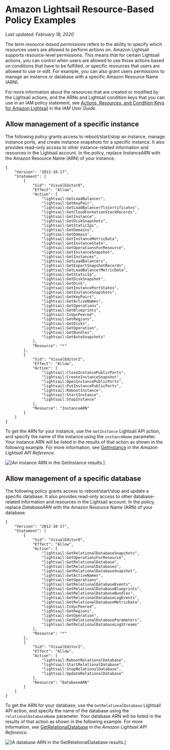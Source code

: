 # Amazon Lightsail Resource\-Based Policy Examples<a name="security_iam_resource-based-policy-examples"></a>

 *Last updated: February 18, 2020* 

The term *resource\-based permissions* refers to the ability to specify which resources users are allowed to perform actions on\. Amazon Lightsail supports resource\-level permissions\. This means that for certain Lightsail actions, you can control when users are allowed to use those actions based on conditions that have to be fulfilled, or specific resources that users are allowed to use or edit\. For example, you can also grant users permissions to manage an instance or database with a specific Amazon Resource Name \(ARN\)\.

For more information about the resources that are created or modified by the Lightsail actions, and the ARNs and Lightsail condition keys that you can use in an IAM policy statement, see [Actions, Resources, and Condition Keys for Amazon Lightsail](https://docs.aws.amazon.com/IAM/latest/UserGuide/list_amazonlightsail.html) in the *IAM User Guide*\.

## Allow management of a specific instance<a name="security_iam_resource-based-policy-examples-manage-specific-instance"></a>

The following policy grants access to reboot/start/stop an instance, manage instance ports, and create instance snapshots for a specific instance\. It also provides read\-only access to other instance\-related information and resources in the Lightsail account\. In the policy, replace *InstanceARN* with the Amazon Resource Name \(ARN\) of your instance\.

```
{
    "Version": "2012-10-17",
    "Statement": [
        {
            "Sid": "VisualEditor0",
            "Effect": "Allow",
            "Action": [
                "lightsail:GetLoadBalancer",
                "lightsail:GetKeyPair",
                "lightsail:GetLoadBalancerTlsCertificates",
                "lightsail:GetCloudFormationStackRecords",
                "lightsail:GetInstance",
                "lightsail:GetDiskSnapshots",
                "lightsail:GetStaticIps",
                "lightsail:GetDomains",
                "lightsail:GetDomain",
                "lightsail:GetInstanceMetricData",
                "lightsail:GetInstanceState",
                "lightsail:GetOperationsForResource",
                "lightsail:GetInstanceSnapshot",
                "lightsail:GetInstances",
                "lightsail:GetLoadBalancers",
                "lightsail:GetExportSnapshotRecords",
                "lightsail:GetLoadBalancerMetricData",
                "lightsail:GetStaticIp",
                "lightsail:GetDiskSnapshot",
                "lightsail:GetDisk",
                "lightsail:GetInstancePortStates",
                "lightsail:GetInstanceSnapshots",
                "lightsail:GetKeyPairs",
                "lightsail:GetActiveNames",
                "lightsail:GetOperations",
                "lightsail:GetBlueprints",
                "lightsail:IsVpcPeered",
                "lightsail:GetRegions",
                "lightsail:GetDisks",
                "lightsail:GetOperation",
                "lightsail:GetBundles",
                "lightsail:GetAutoSnapshots"
            ],
            "Resource": "*"
        },
        {
            "Sid": "VisualEditor2",
            "Effect": "Allow",
            "Action": [
                "lightsail:CloseInstancePublicPorts",
                "lightsail:CreateInstanceSnapshot",
                "lightsail:OpenInstancePublicPorts",
                "lightsail:PutInstancePublicPorts",
                "lightsail:RebootInstance",
                "lightsail:StartInstance",
                "lightsail:StopInstance"
            ],
            "Resource": "InstanceARN"
        }
    ]
}
```

To get the ARN for your instance, use the `GetInstance` Lightsail API action, and specify the name of the instance using the `instanceName` parameter\. Your instance ARN will be listed in the results of that action as shown in the following example\. For more information, see [GetInstance](https://docs.aws.amazon.com/lightsail/2016-11-28/api-reference/API_GetInstance.html) in the *Amazon Lightsail API Reference*\.

![\[An instance ARN in the GetInstance results.\]](https://s3-us-west-2.amazonaws.com/parkside-localized-docs-devo/v1/en_us/b3f6d19f6c5a2810c4336f10d978ee98/images/amazon-lightsail-instance-arn.png)

## Allow management of a specific database<a name="security_iam_resource-based-policy-examples-manage-specific-database"></a>

The following policy grants access to reboot/start/stop and update a specific database\. It also provides read\-only access to other database\-related information and resources in the Lightsail account\. In the policy, replace *DatabaseARN* with the Amazon Resource Name \(ARN\) of your database\.

```
{
    "Version": "2012-10-17",
    "Statement": [
        {
            "Sid": "VisualEditor0",
            "Effect": "Allow",
            "Action": [
                "lightsail:GetRelationalDatabaseSnapshots",
                "lightsail:GetOperationsForResource",
                "lightsail:GetRelationalDatabase",
                "lightsail:GetRelationalDatabases",
                "lightsail:GetRelationalDatabaseSnapshot",
                "lightsail:GetActiveNames",
                "lightsail:GetOperations",
                "lightsail:GetRelationalDatabaseEvents",
                "lightsail:GetRelationalDatabaseBlueprints",
                "lightsail:GetRelationalDatabaseBundles",
                "lightsail:GetRelationalDatabaseLogEvents",
                "lightsail:GetRelationalDatabaseMetricData",
                "lightsail:IsVpcPeered",
                "lightsail:GetRegions",
                "lightsail:GetOperation",
                "lightsail:GetRelationalDatabaseParameters",
                "lightsail:GetRelationalDatabaseLogStreams"
            ],
            "Resource": "*"
        },
        {
            "Sid": "VisualEditor2",
            "Effect": "Allow",
            "Action": [
                "lightsail:RebootRelationalDatabase",
                "lightsail:StartRelationalDatabase",
                "lightsail:StopRelationalDatabase",
                "lightsail:UpdateRelationalDatabase"
            ],
            "Resource": "DatabaseARN"
        }
    ]
}
```

To get the ARN for your database, use the `GetRelationalDatabase` Lightsail API action, and specify the name of the database using the `relationalDatabaseName` parameter\. Your database ARN will be listed in the results of that action as shown in the following example\. For more information, see [GetRelationalDatabase](https://docs.aws.amazon.com/lightsail/2016-11-28/api-reference/API_GetRelationalDatabase.html) in the *Amazon Lightsail API Reference*\.

![\[A database ARN in the GetRelationalDatabase results.\]](https://s3-us-west-2.amazonaws.com/parkside-localized-docs-devo/v1/en_us/b3f6d19f6c5a2810c4336f10d978ee98/images/amazon-lightsail-database-arn.png)